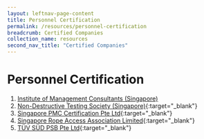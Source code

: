 ```yaml
---
layout: leftnav-page-content
title: Personnel Certification
permalink: /resources/personnel-certification
breadcrumb: Certified Companies
collection_name: resources
second_nav_title: "Certified Companies"
---
```

# Personnel Certification

1. [Institute of Management Consultants (Singapore)](http://rmcsingapore.org/images/PDF/Register-of-RMC.pdf)
2. [Non-Destructive Testing Society (Singapore)](http://www.ndtss.org.sg/){:target="_blank"}
3. [Singapore PMC Certification Pte Ltd](http://www.pmccertification.sg/pmc-search-directory){:target="_blank"}
4. [Singapore Rope Access Association Limited](http://sraa.asia/members/cert/){:target="_blank"}
5. [TÜV SÜD PSB Pte Ltd](https://www.tuv-sud-psb.sg/sg-en/activity/certification-of-persons/singapore-certified-management-consultants-scmc){:target="_blank"}
